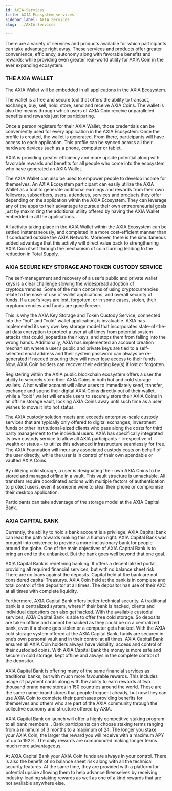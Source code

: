 ```yaml
---
id: AXIA-Services
title: AXIA Ecosystem services
sidebar_label: AXIA Services
slug: ../AXIA-Services

---
```


There are a variety of services and products available for which participants can take advantage right away. These services and products offer greater convenience, efficiency, autonomy along with favorable benefits and rewards; while providing even greater real-world utility for AXIA Coin in the ever expanding ecosystem.
### THE AXIA WALLET  
The AXIA Wallet will be embedded in all applications in the AXIA Ecosystem.

The wallet is a free and secure tool that offers the ability to transact, exchange, buy, sell, hold, store, send and receive AXIA Coins. The wallet is also the means through which users of AXIA Coin receive unparalleled benefits and rewards just for participating.  

Once a person registers for their AXIA Wallet, those credentials can be conveniently used for every application in the AXIA Ecosystem. Once the profile is created, the wallet is generated. From there, participants will have access to each application. This profile can be synced across all their hardware devices such as a phone, computer or tablet.
 
AXIA is providing greater efficiency and more upside potential along with favorable rewards and benefits for all people who come into the ecosystem who have generated an AXIA Wallet. 

The AXIA Wallet can also be used to empower people to develop income for themselves. An AXIA Ecosystem participant can easily utilize the AXIA Wallet as a tool to generate additional earnings and rewards from their own followers, subscribers, users, attendees, services and products they offer depending on the application within the AXIA Ecosystem. They can leverage any of the apps to their advantage to pursue their own entrepreneurial goals just by maximizing the additional utility offered by having the AXIA Wallet embedded in all the applications.

All activity taking place in the AXIA Wallet within the AXIA Ecosystem can be settled instantaneously, and completed in a more cost-efficient manner than if conducted outside the AXIA Network. Moreover, there is the simultaneous added advantage that this activity will direct value back to strengthening AXIA Coin itself through the mechanism of coin burning leading to the reduction in Total Supply.
### AXIA SECURE KEY STORAGE AND TOKEN CUSTODY SERVICE
The self-management and recovery of a user’s public and private wallet keys is a clear challenge slowing the widespread adoption of cryptocurrencies. Some of the main concerns of using cryptocurrencies relate to  the ease of use of wallet applications, and overall security of funds. If a user’s keys are lost, forgotten, or in some cases, stolen, their cryptocurrencies and funds are gone forever.

This is why the AXIA Key Storage and Token Custody Service, connected into the “hot” and “cold” wallet application, is invaluable. AXIA has implemented its very own key storage model that incorporates state-of-the-art data encryption to protect a user at all times from potential system attacks that could jeopardize their keys, and stops them from falling into the wrong hands. Additionally, AXIA has implemented an account creation mechanism where a user’s public and private keys are tied to a self-selected email address and their system password can always be re-generated if needed ensuring they will never lose access to their funds. Now, AXIA Coin holders can recover their existing key(s) if lost or forgotten.

Registering within the AXIA public blockchain ecosystem offers a user the ability to securely store their AXIA Coins in both hot and cold storage wallets. A hot wallet account will allow users to immediately send, transfer, exchange and spend their digital AXIA Coins directly out of their wallet, while a “cold” wallet will enable users to securely store their AXIA Coins in an offline storage vault, locking AXIA Coins away until such time as a user wishes to move it into hot status. 

The AXIA custody solution meets and exceeds enterprise-scale custody services that are typically only offered to digital exchanges, investment funds or other institutional-sized clients who pass along the costs for third party management to the individual users. AXIA has specifically integrated its own custody service to allow all AXIA participants – irrespective of wealth or status – to utilize this advanced infrastructure seamlessly for free. The AXIA Foundation will incur any associated custody costs on behalf of the user directly, while the user is in control of their own spendable or vaulted AXIA Coins. 

By utilizing cold storage, a user is designating their own AXIA Coins to be stored and managed offline in a vault. This vault structure is unhackable. All transfers require coordinated actions with multiple factors of authentication to protect users, even if someone were to steal their phone or compromise their desktop application. 

Participants can take advantage of the storage model at the AXIA Capital Bank. 
### AXIA CAPITAL BANK

Currently, the ability to hold a bank account is a privilege. AXIA Capital bank can lead the path towards making this a human right. AXIA Capital Bank was brought into existence to provide a more inclusionary bank for people around the globe. One of the main objectives of AXIA Capital Bank is to bring an end to the unbanked. But the bank goes well beyond that one goal.

AXIA Capital Bank is redefining banking. It offers a decentralized portal, providing all required financial services, but with no balance sheet risk. There are no loans against the deposits. Capital held at the bank are not considered capital Treasurys. AXIA Coin held at the bank is in complete and total control of the depositor at all times. The depositor has use of their AXC at all times with complete liquidity. 

Furthermore, AXIA Capital Bank offers better technical security. A traditional bank is a centralized system, where if their bank is hacked, clients and individual depositors can also get hacked. With the available custodial services, AXIA Capital Bank is able to offer free cold storage. So deposits are taken offline and cannot be hacked as they could be on a centralized bank, even if a phone gets stolen or a computer gets hacked. With the AXIA cold storage system offered at the AXIA Capital Bank, funds are secured in one’s own personal vault and in their control at all times. AXIA Capital Bank ensures all AXIA Coin holders always have visibility, access and control of their custodied coins. With AXIA Capital Bank the money is more safe and secure in cold storage, kept offline and always in the complete control of the depositor.
 
AXIA Capital Bank is offering many of the same financial services as traditional banks, but with much more favourable rewards. This includes usage of payment cards along with the ability to earn rewards at two thousand brand name stores in 150 countries around the world. These are the same name-brand stores that people frequent already, but now they can use AXIA Coin to complete their purchases providing benefits for themselves and others who are part of the AXIA community through the collective economy and structure offered by AXIA.
 
AXIA Capital Bank on launch will offer a  highly competitive staking program to all bank members. .  Bank participants can choose staking terms ranging from a minimum of 3 months to a maximum of 24. The longer you stake your AXIA Coin, the larger the reward you will receive with a maximum APY of up to 192%. The daily rewards are compounded making longer terms much more advantageous. 

At AXIA Capital Bank your AXIA Coin funds are always in your control. There is also the benefit of no balance sheet risk along with all the technical security features. At the same time, they are provided with a platform for potential upside allowing them to help advance themselves by receiving industry-leading staking rewards as well as one of a kind rewards that are not available anywhere else.
